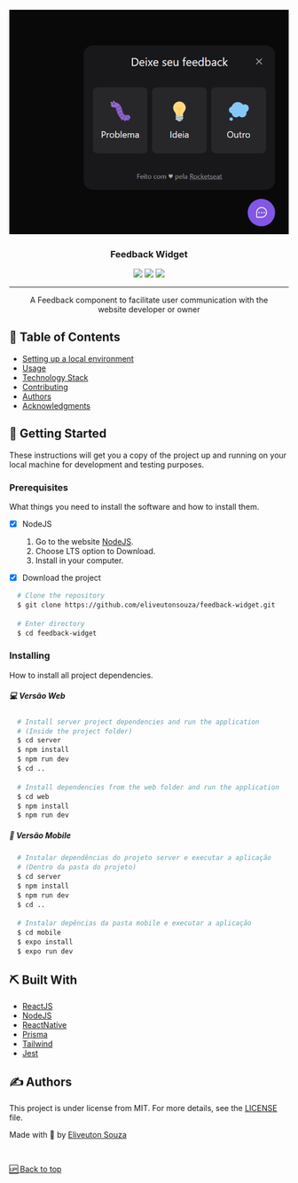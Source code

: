 <p align="center">
  <a href="" rel="noopener">
 <img src="./.github/ImageFeedbackWidget.png" alt="Project logo"></a>
</p>
<h3 align="center">Feedback Widget</h3>

<div align="center">

<a src="https://www.rocketseat.com.br/">
<img src="https://img.shields.io/badge/NLW-Return-purple.svg">
</a>

<a src="https://feedback-widget-coral.vercel.app/">
<img src="https://img.shields.io/badge/status-active-success.svg">
</a>

<a src="LICENSE.md">
<img src="https://img.shields.io/badge/license-MIT-blue.svg">
</a>

</div>

---

<p align="center"> A Feedback component to facilitate user communication with the <br/>website developer or owner
    <br> 
</p>

## 📝 Table of Contents

- [Setting up a local environment](#getting_started)
- [Usage](#usage)
- [Technology Stack](#tech_stack)
- [Contributing](../CONTRIBUTING.md)
- [Authors](#authors)
- [Acknowledgments](#acknowledgments)

## 🏁 Getting Started <a name = "getting_started"></a>

These instructions will get you a copy of the project up and running on your local machine for development and testing purposes.

### Prerequisites

What things you need to install the software and how to install them.

- [x] NodeJS

  1. Go to the website [NodeJS](https://nodejs.org/en/).
  2. Choose LTS option to Download.
  3. Install in your computer.

- [x] Download the project

```bash
  # Clone the repository
  $ git clone https://github.com/eliveutonsouza/feedback-widget.git

  # Enter directory
  $ cd feedback-widget
```

### Installing

How to install all project dependencies.

##### 💻 Versão Web

```bash
  # Install server project dependencies and run the application
  # (Inside the project folder)
  $ cd server
  $ npm install
  $ npm run dev
  $ cd ..

  # Install dependencies from the web folder and run the application
  $ cd web
  $ npm install
  $ npm run dev
```

##### 📲 Versão Mobile

```bash
  # Instalar dependências do projeto server e executar a aplicação
  # (Dentro da pasta do projeto)
  $ cd server
  $ npm install
  $ npm run dev
  $ cd ..

  # Instalar depências da pasta mobile e executar a aplicação
  $ cd mobile
  $ expo install
  $ expo run dev
```

## ⛏️ Built With <a name = "tech_stack"></a>

- [ReactJS](https://reactjs.org)
- [NodeJS](https://nodejs.org/en/)
- [ReactNative](https://reactnative.dev/)
- [Prisma](https://www.prisma.io/)
- [Tailwind](https://tailwindcss.com/)
- [Jest](https://jestjs.io/pt-BR/)

## ✍️ Authors <a name = "authors"></a>

This project is under license from MIT. For more details, see the [LICENSE](LICENSE.md) file.

Made with 💜 by <a href="https://github.com/{{YOUR_GITHUB_USERNAME}}" target="_blank">Eliveuton Souza</a>

&#xa0;

<a href="#top">🆙 Back to top</a>
